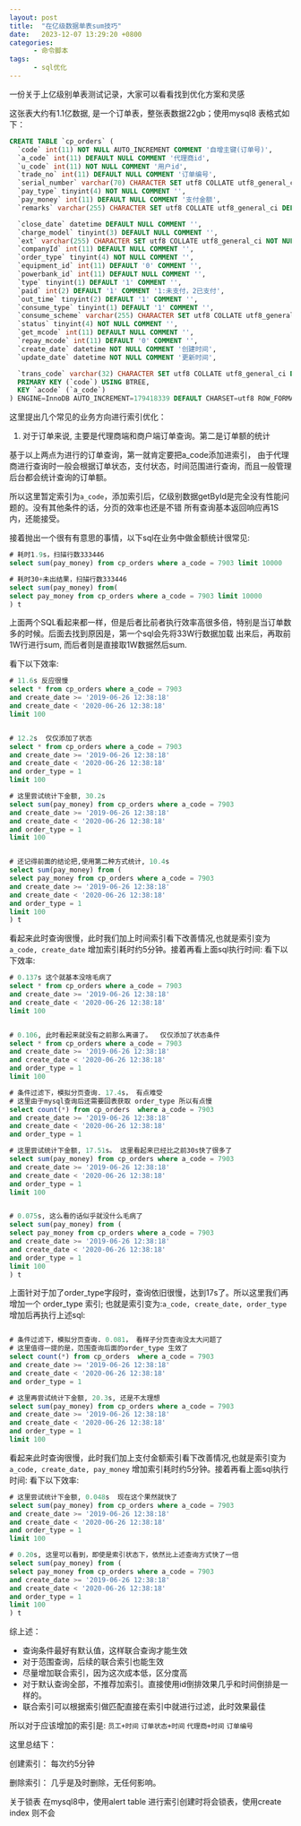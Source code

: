 ```yaml
---
layout: post
title:  "在亿级数据单表sum技巧"
date:   2023-12-07 13:29:20 +0800
categories:
      - 命令脚本
tags:
      - sql优化
---
```



一份关于上亿级别单表测试记录，大家可以看看找到优化方案和灵感

这张表大约有1.1亿数据, 是一个订单表，整张表数据22gb；使用mysql8
表格式如下：
```sql
CREATE TABLE `cp_orders` (
  `code` int(11) NOT NULL AUTO_INCREMENT COMMENT '自增主键(订单号)',
  `a_code` int(11) DEFAULT NULL COMMENT '代理商id',
  `u_code` int(11) NOT NULL COMMENT '用户id',
  `trade_no` int(11) DEFAULT NULL COMMENT '订单编号',
  `serial_number` varchar(70) CHARACTER SET utf8 COLLATE utf8_general_ci DEFAULT NULL COMMENT '',
  `pay_type` tinyint(4) NOT NULL COMMENT '',
  `pay_money` int(11) DEFAULT NULL COMMENT '支付金额',
  `remarks` varchar(255) CHARACTER SET utf8 COLLATE utf8_general_ci DEFAULT NULL COMMENT '备注',

  `close_date` datetime DEFAULT NULL COMMENT '',
  `charge_model` tinyint(3) DEFAULT NULL COMMENT '',
  `ext` varchar(255) CHARACTER SET utf8 COLLATE utf8_general_ci NOT NULL COMMENT '',
  `companyId` int(11) DEFAULT NULL COMMENT '',
  `order_type` tinyint(4) NOT NULL COMMENT '',
  `equipment_id` int(11) DEFAULT '0' COMMENT '',
  `powerbank_id` int(11) DEFAULT NULL COMMENT '',
  `type` tinyint(1) DEFAULT '1' COMMENT '',
  `paid` int(2) DEFAULT '1' COMMENT '1:未支付，2已支付',
  `out_time` tinyint(2) DEFAULT '1' COMMENT '',
  `consume_type` tinyint(1) DEFAULT '1' COMMENT '',
  `consume_scheme` varchar(255) CHARACTER SET utf8 COLLATE utf8_general_ci DEFAULT NULL COMMENT '',
  `status` tinyint(4) NOT NULL COMMENT '',
  `get_mcode` int(11) DEFAULT NULL COMMENT '',
  `repay_mcode` int(11) DEFAULT '0' COMMENT '',
  `create_date` datetime NOT NULL COMMENT '创建时间',
  `update_date` datetime NOT NULL COMMENT '更新时间',

  `trans_code` varchar(32) CHARACTER SET utf8 COLLATE utf8_general_ci DEFAULT NULL COMMENT '',
  PRIMARY KEY (`code`) USING BTREE,
  KEY `acode` (`a_code`)
) ENGINE=InnoDB AUTO_INCREMENT=179418339 DEFAULT CHARSET=utf8 ROW_FORMAT=COMPACT COMMENT='订单表';
```

这里提出几个常见的业务方向进行索引优化：
1. 对于订单来说, 主要是代理商端和商户端订单查询。第二是订单额的统计

基于以上两点为进行的订单查询，第一就肯定要把a_code添加进索引，
由于代理商进行查询时一般会根据订单状态，支付状态，时间范围进行查询，而且一般管理后台都会统计查询的订单额。

所以这里暂定索引为`a_code`，添加索引后，亿级别数据getById是完全没有性能问题的。没有其他条件的话，分页的效率也还是不错
所有查询基本返回响应再1S内，还能接受。

接着抛出一个很有有意思的事情，以下sql在业务中做金额统计很常见:
```sql
# 耗时1.9s，扫描行数333446
select sum(pay_money) from cp_orders where a_code = 7903 limit 10000

# 耗时30+未出结果，扫描行数333446
select sum(pay_money) from(
select pay_money from cp_orders where a_code = 7903 limit 10000
) t

```
上面两个SQL看起来都一样，但是后者比前者执行效率高很多倍，特别是当订单数多的时候。后面去找到原因是，第一个sql会先将33W行数据加载
出来后，再取前1W行进行sum, 而后者则是直接取1W数据然后sum.

看下以下效率:
```sql
# 11.6s 反应很慢
select * from cp_orders where a_code = 7903 
and create_date >= '2019-06-26 12:38:18' 
and create_date < '2020-06-26 12:38:18' 
limit 100


# 12.2s  仅仅添加了状态
select * from cp_orders where a_code = 7903 
and create_date >= '2019-06-26 12:38:18' 
and create_date < '2020-06-26 12:38:18' 
and order_type = 1
limit 100

# 这里尝试统计下金额, 30.2s
select sum(pay_money) from cp_orders where a_code = 7903 
and create_date >= '2019-06-26 12:38:18' 
and create_date < '2020-06-26 12:38:18' 
and order_type = 1
limit 100


# 还记得前面的结论把,使用第二种方式统计, 10.4s
select sum(pay_money) from (
select pay_money from cp_orders where a_code = 7903 
and create_date >= '2019-06-26 12:38:18' 
and create_date < '2020-06-26 12:38:18' 
and order_type = 1
limit 100
) t

```
看起来此时查询很慢，此时我们加上时间索引看下改善情况,也就是索引变为`a_code, create_date`
增加索引耗时约5分钟。接着再看上面sql执行时间:
看下以下效率:
```sql
# 0.137s 这个就基本没啥毛病了
select * from cp_orders where a_code = 7903 
and create_date >= '2019-06-26 12:38:18' 
and create_date < '2020-06-26 12:38:18' 
limit 100


# 0.106, 此时看起来就没有之前那么离谱了。  仅仅添加了状态条件
select * from cp_orders where a_code = 7903 
and create_date >= '2019-06-26 12:38:18' 
and create_date < '2020-06-26 12:38:18' 
and order_type = 1
limit 100

# 条件过滤下，模拟分页查询. 17.4s， 有点难受
# 这里由于mysql查询后还需要回表获取 order_type 所以有点慢
select count(*) from cp_orders  where a_code = 7903 
and create_date >= '2019-06-26 12:38:18' 
and create_date < '2020-06-26 12:38:18' 
and order_type = 1

# 这里尝试统计下金额, 17.51s。 这里看起来已经比之前30s快了很多了
select sum(pay_money) from cp_orders where a_code = 7903 
and create_date >= '2019-06-26 12:38:18' 
and create_date < '2020-06-26 12:38:18' 
and order_type = 1
limit 100


# 0.075s, 这么看的话似乎就没什么毛病了
select sum(pay_money) from (
select pay_money from cp_orders where a_code = 7903 
and create_date >= '2019-06-26 12:38:18' 
and create_date < '2020-06-26 12:38:18' 
and order_type = 1
limit 100
) t

```


上面针对于加了order_type字段时，查询依旧很慢，达到17s了。所以这里我们再增加一个 order_type 索引; 也就是索引变为:`a_code, create_date, order_type`
增加后再执行上述sql:
```sql

# 条件过滤下，模拟分页查询. 0.081， 看样子分页查询没太大问题了
# 这里值得一提的是，范围查询后面的order_type 生效了
select count(*) from cp_orders  where a_code = 7903 
and create_date >= '2019-06-26 12:38:18' 
and create_date < '2020-06-26 12:38:18' 
and order_type = 1

# 这里再尝试统计下金额, 20.3s, 还是不太理想
select sum(pay_money) from cp_orders where a_code = 7903 
and create_date >= '2019-06-26 12:38:18' 
and create_date < '2020-06-26 12:38:18' 
and order_type = 1
limit 100
```


看起来此时查询很慢，此时我们加上支付金额索引看下改善情况,也就是索引变为`a_code, create_date, pay_money`
增加索引耗时约5分钟。接着再看上面sql执行时间:
看下以下效率:
```sql
# 这里尝试统计下金额, 0.048s  现在这个果然就快了
select sum(pay_money) from cp_orders where a_code = 7903 
and create_date >= '2019-06-26 12:38:18' 
and create_date < '2020-06-26 12:38:18' 
and order_type = 1
limit 100

# 0.20s, 这里可以看到，即使是索引状态下，依然比上述查询方式快了一倍
select sum(pay_money) from (
select pay_money from cp_orders where a_code = 7903 
and create_date >= '2019-06-26 12:38:18' 
and create_date < '2020-06-26 12:38:18' 
and order_type = 1
limit 100
) t

```

综上述：
- 查询条件最好有默认值，这样联合查询才能生效
- 对于范围查询，后续的联合索引也能生效
- 尽量增加联合索引，因为这次成本低，区分度高
- 对于默认查询全部，不推荐加索引。直接使用id倒排效果几乎和时间倒排是一样的。
- 联合索引可以根据索引做匹配直接在索引中就进行过滤，此时效果最佳

所以对于应该增加的索引是:
`员工+时间`
`订单状态+时间`
`代理商+时间`
`订单编号`



这里总结下：

创建索引：
每次约5分钟

删除索引：
几乎是及时删除，无任何影响。


关于锁表
在mysql8中，使用alert table 进行索引创建时将会锁表，使用create index 则不会
